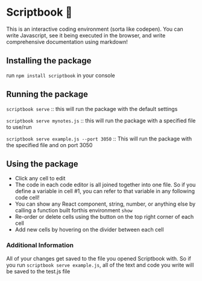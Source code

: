 # Scriptbook 📓

This is an interactive coding environment (sorta like codepen). You can write Javascript, see it being executed in the browser, and write comprehensive documentation using markdown!

## Installing the package

run `npm install scriptbook` in your console

## Running the package

`scriptbook serve` :: this will run the package with the default settings

`scriptbook serve mynotes.js` :: this will run the package with a specified file to use/run

`scriptbook serve example.js --port 3050` :: This will run the package with the specified file and on port 3050

## Using the package

- Click any cell to edit
- The code in each code editor is all joined together into one file. So if you define a variable in cell #1, you can refer to that variable in any following code cell!
- You can show any React component, string, number, or anything else by calling a function built forthis environment `show`
- Re-order or delete cells using the button on the top right corner of each cell
- Add new cells by hovering on the divider between each cell

### Additional Information

All of your changes get saved to the file you opened Scriptbook with. So if you run `scriptbook serve example.js`, all of the text and code you write will be saved to the test.js file

